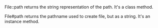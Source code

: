 File::path returns the string representation of the path. It's a class method.

File#path returns the pathname used to create file, but as a string. It's an instance method.